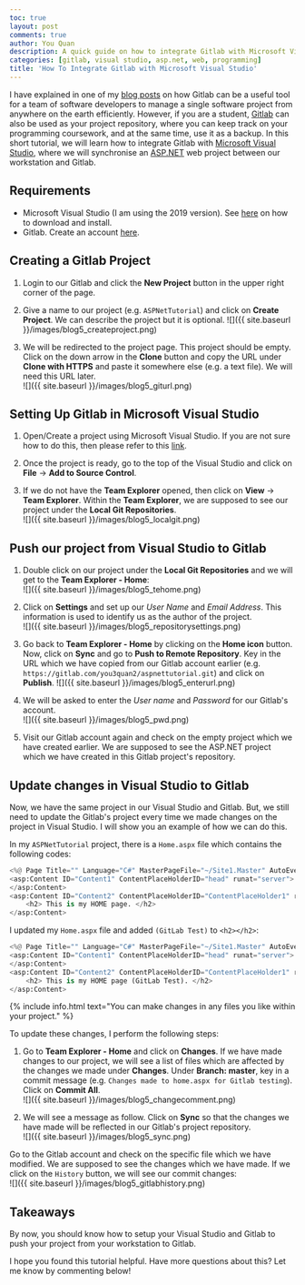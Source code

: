 ```yaml
---
toc: true
layout: post
comments: true
author: You Quan
description: A quick guide on how to integrate Gitlab with Microsoft Visual Studio.
categories: [gitlab, visual studio, asp.net, web, programming]
title: 'How To Integrate Gitlab with Microsoft Visual Studio'
---
```


I have explained in one of my [blog posts](bit.ly/2x6DLTQ) on how Gitlab can be a useful tool for a team of software developers to manage a single software project from anywhere on the earth efficiently. However, if you are a student, [Gitlab](https://about.gitlab.com/) can also be used as your project repository, where you can keep track on your programming coursework, and at the same time, use it as a backup. In this short tutorial, we will learn how to integrate Gitlab with [Microsoft Visual Studio](https://visualstudio.microsoft.com/), where we will synchronise an [ASP.NET](https://dotnet.microsoft.com/apps/aspnet) web project between our workstation and Gitlab.

## Requirements
- Microsoft Visual Studio (I am using the 2019 version). See [here](https://docs.microsoft.com/en-us/visualstudio/install/install-visual-studio?view=vs-2019) on how to download and install.
- Gitlab. Create an account [here](https://about.gitlab.com/).

## Creating a Gitlab Project
1. Login to our Gitlab and click the **New Project** button in the upper right corner of the page.
1. Give a name to our project (e.g. `ASPNetTutorial`) and click on **Create Project**. We can describe the project but it is optional.
![]({{ site.baseurl }}/images/blog5_createproject.png)  

1. We will be redirected to the project page. This project should be empty. Click on the down arrow in the **Clone** button and copy the URL under **Clone with HTTPS** and paste it somewhere else (e.g. a text file). We will need this URL later.  
![]({{ site.baseurl }}/images/blog5_giturl.png)  

## Setting Up Gitlab in Microsoft Visual Studio
1. Open/Create a project using Microsoft Visual Studio. If you are not sure how to do this, then please refer to this [link](bit.ly/2x6DLTQ).

1. Once the project is ready, go to the top of the Visual Studio and click on **File** &rarr; **Add to Source Control**. 

1. If we do not have the **Team Explorer** opened, then click on **View** &rarr; **Team Explorer**. Within the **Team Explorer**, we are supposed to see our project under the **Local Git Repositories**.  
![]({{ site.baseurl }}/images/blog5_localgit.png)  

## Push our project from Visual Studio to Gitlab
1. Double click on our project under the **Local Git Repositories** and we will get to the **Team Explorer - Home**:  
![]({{ site.baseurl }}/images/blog5_tehome.png)  

1. Click on **Settings** and set up our *User Name* and *Email Address*. This information is used to identify us as the author of the project.  
![]({{ site.baseurl }}/images/blog5_repositorysettings.png)  

1. Go back to **Team Explorer - Home** by clicking on the **Home icon** button. Now, click on **Sync** and go to **Push to Remote Repository**. Key in the URL which we have copied from our Gitlab account earlier (e.g. `https://gitlab.com/you3quan2/aspnettutorial.git`) and click on **Publish**.
![]({{ site.baseurl }}/images/blog5_enterurl.png) 

1. We will be asked to enter the *User name* and *Password* for our Gitlab's account.  
![]({{ site.baseurl }}/images/blog5_pwd.png) 

1. Visit our Gitlab account again and check on the empty project which we have created earlier. We are supposed to see the ASP.NET project which we have created in this Gitlab project's repository.

## Update changes in Visual Studio to Gitlab
Now, we have the same project in our Visual Studio and Gitlab. But, we still need to update the Gitlab's project every time we made changes on the project in Visual Studio. I will show you an example of how we can do this.

In my `ASPNetTutorial` project, there is a `Home.aspx` file which contains the following codes:
```python
<%@ Page Title="" Language="C#" MasterPageFile="~/Site1.Master" AutoEventWireup="true" CodeBehind="Home.aspx.cs" Inherits="ASPNetTutorial.Home" %>
<asp:Content ID="Content1" ContentPlaceHolderID="head" runat="server">
</asp:Content>
<asp:Content ID="Content2" ContentPlaceHolderID="ContentPlaceHolder1" runat="server">
    <h2> This is my HOME page. </h2>
</asp:Content>
```

I updated my `Home.aspx` file and added `(GitLab Test)` to `<h2></h2>`:
```python
<%@ Page Title="" Language="C#" MasterPageFile="~/Site1.Master" AutoEventWireup="true" CodeBehind="Home.aspx.cs" Inherits="ASPNetTutorial.Home" %>
<asp:Content ID="Content1" ContentPlaceHolderID="head" runat="server">
</asp:Content>
<asp:Content ID="Content2" ContentPlaceHolderID="ContentPlaceHolder1" runat="server">
    <h2> This is my HOME page (GitLab Test). </h2>
</asp:Content>
```

{% include info.html text="You can make changes in any files you like within your project." %}

To update these changes, I perform the following steps:
1. Go to **Team Explorer - Home** and click on **Changes**. If we have made changes to our project, we will see a list of files which are affected by the changes we made under **Changes**. Under **Branch: master**, key in a commit message (e.g. `Changes made to home.aspx for Gitlab testing`). Click on **Commit All**.  
![]({{ site.baseurl }}/images/blog5_changecomment.png)  

1. We will see a message as follow. Click on **Sync** so that the changes we have made will be reflected in our Gitlab's project repository.  
![]({{ site.baseurl }}/images/blog5_sync.png)  

Go to the Gitlab account and check on the specific file which we have modified. We are supposed to see the changes which we have made. If we click on the `History` button, we will see our commit changes:  
![]({{ site.baseurl }}/images/blog5_gitlabhistory.png)  

## Takeaways
By now, you should know how to setup your Visual Studio and Gitlab to push your project from your workstation to Gitlab.

I hope you found this tutorial helpful. Have more questions about this? Let me know by commenting below!
